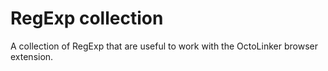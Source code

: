 # RegExp collection

A collection of RegExp that are useful to work with the OctoLinker browser extension.
